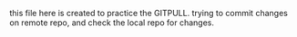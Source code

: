 this file here is created to practice the GITPULL.
trying to commit changes on remote repo, and check the local repo for changes.
